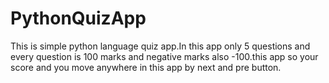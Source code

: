 # PythonQuizApp

This is simple python language quiz app.In this app only 5 questions and every question is 100 marks and negative marks also -100.this app so 
your score and you move anywhere in this app by next and pre button.
